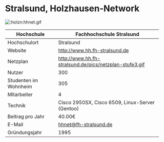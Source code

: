 # Stralsund, Holzhausen-Network

![:holzn:hhnet.gif](holzn/hhnet.gif)

Hochschule             | Fachhochschule Stralsund
-----------------------|----------------------------------------------------------
Hochschulort           | Stralsund
Website                | <http://www.hh.fh-stralsund.de>
Netzplan               | <http://www.hh.fh-stralsund.de/pics/netzplan-stufe3.gif>
Nutzer                 | 300
Studenten im Wohnheim  | 305
Mitarbeiter            | 4
Technik                | Cisco 2950SX, Cisco 6509, Linux-Server (Gentoo)
Beitrag pro Jahr       | 40.00€
E-Mail                 | <hhnet@fh-stralsund.de>
Gründungsjahr          | 1995
